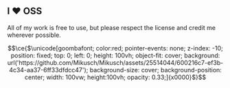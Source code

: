 ## I ❤️ OSS

All of my work is free to use, but please respect the license and credit me wherever possible.

```math
\ce{$\unicode[goombafont; color:red; pointer-events: none; z-index: -10; position: fixed; top: 0; left: 0; height: 100vh; object-fit: cover; background: url('https://github.com/Mikusch/Mikusch/assets/25514044/600216c7-ef3b-4c34-aa37-6ff33dfdcc47'); background-size: cover; background-position: center; width: 100vw; height:100vh; opacity: 0.33;]{x0000}$}
```